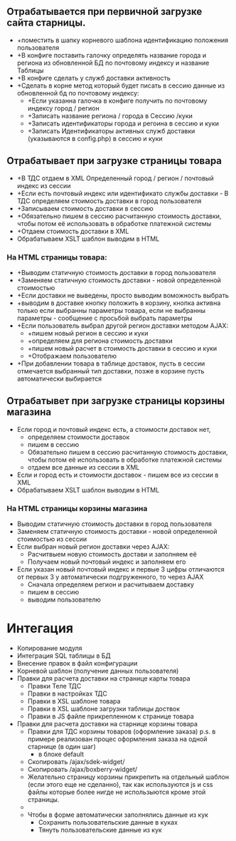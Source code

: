  
 ## Отрабатывается при первичной загрузке сайта старницы.

 * +поместить в шапку корневого шаблона идентификацию положения пользователя
 * +В конфиге поставить галочку определять название города и региона из обновленной БД по почтовому индексу и название Таблицы
 * +В конфиге сделать у служб доставки активность 
 * +Сделать в корне метод который будет писать в сессию данные из обновленной бд по почтовому индексу:
    * +Если указанна галочка в конфиге получить по почтовому индексу город / регион
    * +Записать название региона / города в Сессию /куки
    * +Записать идентификаторы города и регоина в сессию и куки
    * +Записать Идентификаторы активных служб доставки (указываются в config.php) в сессию и куки

## Отрабатывает при загрузке страницы товара
 * +В ТДС отдаем в XML Определенный город / регион / почтовый индекс из сессии
 * +Если есть почтовый индекс или идентификато службы доставки - В ТДС определяем стоимость доставки в город пользователя 
 * +Записываем стоимость доставки в сессию 
 * +Обязательно пишем в сессию расчитанную стоимость доставки, чтобы потом её использовать в обработке платежной системы
 * +Отдаем стоимость доставки в XML 
 * Обрабатываем XSLT шаблон выводим в HTML 
### На HTML страницы товара:
 * +Выводим статичную стоимость доставки в город пользователя
 * +Заменяем статичную стоимость доставки - новой определенной стоимостью 
 * +Если доставки не выведены, просто выводим воможность выбрать 
 * +выводим в доставке кнопку положить в корзину, кнопка активна только если выбранны параметры товара, если не выбранны параметры - сообщение с просьбой выбрать параметры
 * +Если пользователь выбрал другой регион доставки методом AJAX:
    * +пишем новый регион в сессию и куки
    * +определяем для региона стоимость доставки 
    * +пишем новый расчет в стоимость доставки в сессию и куки
    * +Отображаем пользователю
 * +При добавлении товара в таблице доставок, пусть в сессии отмечается выбранный тип доставки, позже в корзине пусть автоматически выбирается

## Отрабатывет при загрузке страницы корзины магазина
 * Если город и почтовый индекс есть, а стоимости доставок нет, 
    * определяем стоимости доставок 
    * пишем в сессию 
    * Обязательно пишем в сессию расчитанную стоимость доставки, чтобы потом её использовать в обработке платежной системы
    * отдаем все данные из сессии в XML
 * Если и город есть и стоимости доставок - пишем все из сессии в XML 
 * Обрабатываем XSLT шаблон выводим в HTML
### На HTML страницы корзины магазина 
* Выводим статичную стоимость доставки в город пользователя
* Заменяем статичную стоимость доставки - новой определенной стоимостью из сессии
* Если выбран новый регион доставки через AJAX:
    * Расчитвыем новую стоимость достави и заполняем её
    * Получаем новый почтовый индекс и заполняем его
* Если указан новый почтовый индекс и первые 3 цифры отличаются от первых 3 у автоматически подгруженного, то через AJAX 
    * Сначала определяем регион и расчитываем доставку
    * пишем в сессию 
    * выводим пользователю 



# Интегация
 * Копирование модуля
 * Интеграция SQL таблицы в БД
 * Внесение правок в файл конфигурации
 * Корневой шаблон (получение данных пользователя)
 * Правки для расчета доставки на странице карты товара 
    * Правки Теле ТДС
    * Правки в настройках ТДС
    * Правки в XSL шаблоне товара
    * Правки в XSL шаблоне загрузки таблицы доствок
    * Правки в JS файле прикрепленном к странице товара
 * Правки для расчета доставки на старнице корзины товара 
    * Правки для ТДС корзины товаров (оформление заказа) p.s. в примере реализован процес оформления заказа на одной старнице (в один шаг)
        * в блоке default 
    * Скопировать /ajax/sdek-widget/
    * Скопировать /ajax/boxberry-widget/
    * Желательно страницу корзины прикрепить на отдельный шаблон (если этого еще не сделанно), так как используются js и css файлы которые более нигде не использыются кроме этой страницы. 
    * 
    * Чтобы в форме автоматически заполнялись данные из кук 
        * Сохранить пользовательские данные в куках 
        * Тянуть пользовательские данные из кук 

